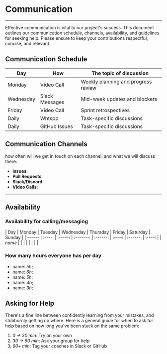 <!--
    this template is for inspiration, feel free to change it however you like!

    Careful! be sure to protect your privacy when filling out this document
        everything you write here will be public
        so share only what you are comfortable sharing online
        you can share the rest in confidence with you group by another channel
-->

# Communication

______________________________________________________________________
Effective communication is vital to our project's success. This document outlines our communication schedule, channels, availability, and guidelines for seeking help. Please ensure to keep your contributions respectful, concise, and relevant.

## Communication Schedule

| Day       | How            | The topic of discussion             |
|-----------|----------------|--------------------------------------|
| Monday    | Video Call     | Weekly planning and progress review |
| Wednesday | Slack Messages | Mid-week updates and blockers       |
| Friday    | Video Call     | Sprint retrospectives               |
| Daily     | Whtspp  | Task-specific discussions           |
| Daily     | GitHub Issues  | Task-specific discussions           |

## Communication Channels

how often will we get in touch on each channel, and what we will discuss there:

- **Issues**:
- **Pull Requests**:
- **Slack/Discord**:
- **Video Calls**:

______________________________________________________________________

## Availability

### Availability for calling/messaging

| Day | Monday | Tuesday | Wednesday | Thursday | Friday | Saturday | Sunday | |
------ | :----: | :-----: | :-------: | :------: | :----: | :------: | :----: |
| _name_ | | | | | | | |

### How many hours everyone has per day

- name: _5h_;
- name: _6h_;
- name: _5h_;
- name: _4h_;
- name: _3h_;

## Asking for Help

There's a fine line between confidently learning from your mistakes, and
stubbornly getting no where. Here is a general guide for when to ask for help
based on how long you've been stuck on the same problem:

1. _0 -> 30 min_: Try on your own
1. _30 -> 60 min_: Ask your group for help
1. _60+ min_: Tag your coaches in Slack or GitHub
